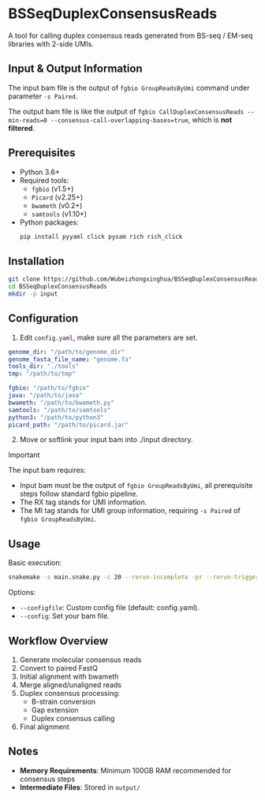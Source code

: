 # BSSeqDuplexConsensusReads

A tool for calling duplex consensus reads generated from BS-seq / EM-seq libraries with 2-side UMIs.

## Input & Output Information

The input bam file is the output of `fgbio GroupReadsByUmi` command under parameter `-s Paired`.

The output bam file is like the output of `fgbio CallDuplexConsensusReads --min-reads=0 --consensus-call-overlapping-bases=true`, which is **not filtered**.

## Prerequisites

- Python 3.6+
- Required tools:
  - `fgbio` (v1.5+)
  - `Picard` (v2.25+)
  - `bwameth` (v0.2+)
  - `samtools` (v1.10+)
- Python packages:
  ```bash
  pip install pyyaml click pysam rich rich_click
  ```

## Installation

```bash
git clone https://github.com/Wubeizhongxinghua/BSSeqDuplexConsensusReads.git
cd BSSeqDuplexConsensusReads
mkdir -p input
```

## Configuration

1. Edit `config.yaml`, make sure all the parameters are set.
```yaml
genome_dir: "/path/to/genome_dir"
genome_fasta_file_name: "genome.fa"
tools_dir: "./tools"
tmp: "/path/to/tmp"

fgbio: "/path/to/fgbio"
java: "/path/to/java"
bwameth: "/path/to/bwameth.py"
samtools: "/path/to/samtools"
python3: "/path/to/python3"
picard_path: "/path/to/picard.jar"
```

2. Move or softlink your input bam into ./input directory.

> [!IMPORTANT] 
> The input bam requires:
> - Input bam must be the output of `fgbio GroupReadsByUmi`, all prerequisite steps follow standard fgbio pipeline.
> - The RX tag stands for UMI information.
> - The MI tag stands for UMI group information, requiring `-s Paired` of `fgbio GroupReadsByUmi`.


## Usage

Basic execution:
```bash
snakemake -s main.snake.py -c 20 --rerun-incomplete -pr --rerun-triggers mtime --configfile config_self.yaml --config bam="input/test.bam"
```

Options:
- `--configfile`: Custom config file (default: config.yaml).
- `--config`: Set your bam file.

## Workflow Overview

1. Generate molecular consensus reads
2. Convert to paired FastQ
3. Initial alignment with bwameth
4. Merge aligned/unaligned reads
5. Duplex consensus processing:
   - B-strain conversion
   - Gap extension
   - Duplex consensus calling
6. Final alignment

## Notes

- **Memory Requirements**: Minimum 100GB RAM recommended for consensus steps
- **Intermediate Files**: Stored in `output/`

